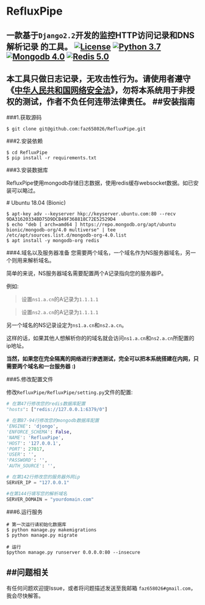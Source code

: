# RefluxPipe
一款基于`Django2.2`开发的监控HTTP访问记录和DNS解析记录 的工具。
[![License](https://img.shields.io/badge/license-GPLv3-red.svg)](https://github.com/faz658026/RefluxPipe/blob/master/LICENSE) [![Python 3.7](https://img.shields.io/badge/python-3.7-yellow.svg)](https://www.python.org/) [![Mongodb 4.0](https://img.shields.io/badge/mongodb-4.0-blue.svg)](https://www.mongodb.com/)  [![Redis 5.0](https://img.shields.io/badge/redis-5.0-red.svg)](https://redis.io/)  
----------
**本工具只做日志记录，无攻击性行为。请使用者遵守《[中华人民共和国网络安全法](http://www.npc.gov.cn/npc/xinwen/2016-11/07/content_2001605.htm)》，勿将本系统用于非授权的测试，作者不负任何连带法律责任。**
##安装指南
----
###1.获取源码

```shell
$ git clone git@github.com:faz658026/RefluxPipe.git
```
###2.安装依赖

```shell
$ cd RefluxPipe
$ pip install -r requirements.txt
```

###3.安装数据库

RefluxPipe使用mongodb存储日志数据，使用redis缓存websocket数据。如已安装可以略过。

\# Ubuntu 18.04 (Bionic)

```shell
$ apt-key adv --keyserver hkp://keyserver.ubuntu.com:80 --recv 9DA31620334BD75D9DCB49F368818C72E52529D4
$ echo "deb [ arch=amd64 ] https://repo.mongodb.org/apt/ubuntu bionic/mongodb-org/4.0 multiverse" | tee /etc/apt/sources.list.d/mongodb-org-4.0.list
$ apt install -y mongodb-org redis
```

###4.域名以及服务器准备
您需要两个域名，一个域名作为NS服务器域名，另一个则用来解析域名。

简单的来说，NS服务器域名需要配置两个A记录指向您的服务器IP。

例如:
>设置`ns1.a.cn`的A记录为`1.1.1.1`

>设置`ns2.a.cn`的A记录为`1.1.1.1`

另一个域名的NS记录设定为`ns1.a.cn`和`ns2.a.cn`。

这样的话，如果其他人想解析你的的域名就会访问`ns1.a.cn`和`ns2.a.cn`所配置的ip地址。

**当然，如果您在完全隔离的网络进行渗透测试，完全可以把本系统搭建在内网，只需要两个域名和一台服务器 :)**

###5.修改配置文件

修改`RefluxPipe/RefluxPipe/setting.py`文件的配置:

```python
# 在第47行修改您的redis数据库配置
"hosts": ["redis://127.0.0.1:6379/0"]

# 在第87-94行修改您的mongodb数据库配置
'ENGINE': 'djongo',
'ENFORCE_SCHEMA': False,
'NAME': 'RefluxPipe',
'HOST': '127.0.0.1',
'PORT': 27017,
'USER': '',
'PASSWORD': '',
'AUTH_SOURCE': '',

# 在第142行修改您的服务器外网ip
SERVER_IP = "127.0.0.1"

#在第144行填写您的解析域名
SERVER_DOMAIN = "yourdomain.com"
```

###6.运行服务

```shell
# 第一次运行请初始化数据库
$ python manage.py makemigrations
$ python manage.py migrate

# 运行
$python manage.py runserver 0.0.0.0:80 --insecure
```

##问题相关
----
有任何问题欢迎提Issue，或者将问题描述发送至我邮箱 `faz658026#gmail.com`，我会尽快解答。

